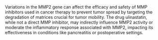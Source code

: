Variations in the MMP2 gene can affect the efficacy and safety of MMP inhibitors used in cancer therapy to prevent tumor spread by targeting the degradation of matrices crucial for tumor mobility. The drug ulinastatin, while not a direct MMP inhibitor, may indirectly influence MMP2 activity or moderate the inflammatory response associated with MMP2, impacting its effectiveness in conditions like pancreatitis or postoperative settings.